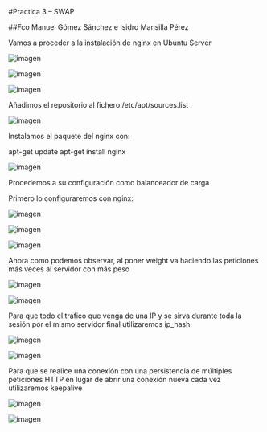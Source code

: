 #Practica 3 – SWAP

##Fco Manuel Gómez Sánchez e Isidro Mansilla Pérez


Vamos a proceder a la instalación de nginx en Ubuntu Server


![imagen](https://github.com/isimansill/swap1516/blob/master/practicas/imagenesp3/Captura%20de%20pantalla%20de%202016-04-06%2018-03-58.png)

![imagen](https://github.com/isimansill/swap1516/blob/master/practicas/imagenesp3/Captura%20de%20pantalla%20de%202016-04-06%2018-06-040.png)


![imagen](https://github.com/isimansill/swap1516/blob/master/practicas/imagenesp3/Captura%20de%20pantalla%20de%202016-04-06%2018-06-41.png)

Añadimos el repositorio al fichero /etc/apt/sources.list

![imagen](https://github.com/isimansill/swap1516/blob/master/practicas/imagenesp3/Captura%20de%20pantalla%20de%202016-04-06%2018-16-13.png)

Instalamos el paquete del nginx con: 

apt-get update
apt-get install nginx

![imagen](https://github.com/isimansill/swap1516/blob/master/practicas/imagenesp3/Captura%20de%20pantalla%20de%202016-04-06%2018-25-20.png)

Procedemos a su configuración como balanceador de carga

Primero lo configuraremos con nginx:

![imagen](https://github.com/isimansill/swap1516/blob/master/practicas/imagenesp3/Captura%20de%20pantalla%20de%202016-04-06%2018-47-58.png)

![imagen](https://github.com/isimansill/swap1516/blob/master/practicas/imagenesp3/Captura%20de%20pantalla%20de%202016-05-04%2016-21-390.png)

![imagen](https://github.com/isimansill/swap1516/blob/master/practicas/imagenesp3/Captura%20de%20pantalla%20de%202016-05-04%2016-41-37.png)

Ahora como podemos observar, al poner weight va haciendo las peticiones más veces al servidor con más peso

![imagen](https://github.com/isimansill/swap1516/blob/master/practicas/imagenesp3/Captura%20de%20pantalla%20de%202016-05-05%2013-09-27.png)


![imagen](https://github.com/isimansill/swap1516/blob/master/practicas/imagenesp3/Captura%20de%20pantalla%20de%202016-05-04%2016-59-29.png)


Para que todo el tráfico que venga de una IP y se sirva durante toda la sesión por el mismo servidor final utilizaremos ip_hash.

![imagen](https://github.com/isimansill/swap1516/blob/master/practicas/imagenesp3/Captura%20de%20pantalla%20de%202016-05-04%2017-04-48.png)

![imagen](https://github.com/isimansill/swap1516/blob/master/practicas/imagenesp3/Captura%20de%20pantalla%20de%202016-05-04%2016-59-29.png)


Para que se realice una conexión con una persistencia de múltiples peticiones HTTP en lugar de abrir una conexión nueva cada
vez utilizaremos keepalive

![imagen](https://github.com/isimansill/swap1516/blob/master/practicas/imagenesp3/Captura%20de%20pantalla%20de%202016-05-04%2017-10-22.png)

![imagen](https://github.com/isimansill/swap1516/blob/master/practicas/imagenesp3/Captura%20de%20pantalla%20de%202016-05-04%2017-11-05.png)



